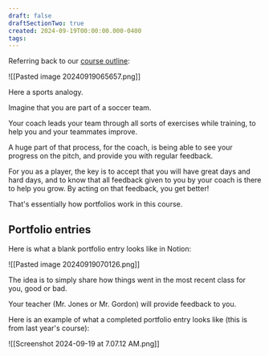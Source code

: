 ```yaml
---
draft: false
draftSectionTwo: true
created: 2024-09-19T00:00:00.000-0400
tags:
---
```


Referring back to our [course outline](https://drive.google.com/file/d/1uWps8Mk0a7KohiR-1P2B0QDOiw0gyL9o/view?usp=drive_link):

![[Pasted image 20240919065657.png]]

Here a sports analogy.

Imagine that you are part of a soccer team.

Your coach leads your team through all sorts of exercises while training, to help you and your teammates improve.

A huge part of that process, for the coach, is being able to see your progress on the pitch, and provide you with regular feedback.

For you as a player, the key is to accept that you will have great days and hard days, and to know that all feedback given to you by your coach is there to help you grow. By acting on that feedback, you get better!

That's essentially how portfolios work in this course. 

## Portfolio entries

Here is what a blank portfolio entry looks like in Notion:

![[Pasted image 20240919070126.png]]

The idea is to simply share how things went in the most recent class for you, good or bad.

Your teacher (Mr. Jones or Mr. Gordon) will provide feedback to you.

Here is an example of what a completed portfolio entry looks like (this is from last year's course):

![[Screenshot 2024-09-19 at 7.07.12 AM.png]]